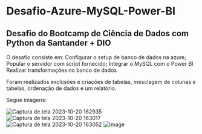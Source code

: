 # Desafio-Azure-MySQL-Power-BI

## Desafio do Bootcamp de Ciência de Dados com Python da Santander + DIO

O desafio consiste em:
Configurar o setup de banco de dados na azure;
Popular o servidor com script fornecido;
Integrar o MySQL com o Power BI
Realizar transformações no banco de dados

Foram realizados exclusões e criações de tabelas, mesclagem de colunas e tabelas, ordenação de dados e um relatório.

Segue imagens:

![Captura de tela 2023-10-20 162935](https://github.com/NataliaCambui/Desafio-Azure-Power-BI/assets/70337034/aace35af-5125-4e97-9f57-84979bcd64e9)
![Captura de tela 2023-10-20 163017](https://github.com/NataliaCambui/Desafio-Azure-Power-BI/assets/70337034/2f675f3f-6f0a-405b-9d0e-51a12b84c507)
![Captura de tela 2023-10-20 163052](https://github.com/NataliaCambui/Desafio-Azure-Power-BI/assets/70337034/935aa980-6e38-4ebb-8e1b-385721b27cd5)
![image](https://github.com/NataliaCambui/Desafio-Azure-Power-BI/assets/70337034/ed2aa36a-d9f9-492c-828e-46fad5e43b33)
